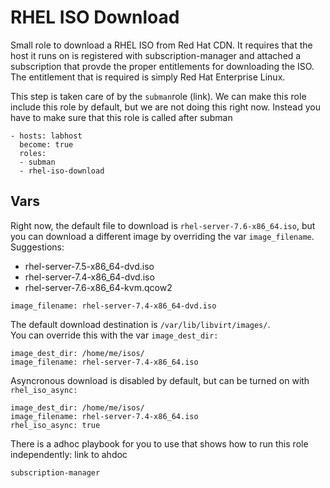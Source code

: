 RHEL ISO Download
=================

Small role to download a RHEL ISO from Red Hat CDN. 
It requires that the host it runs on is registered with subscription-manager and attached a subscription that provde the proper entitlements for downloading the ISO.
The entitlement that is required is simply Red Hat Enterprise Linux. 

This step is taken care of by the `subman`role (link). 
We can make this role include this role by default, but we are not doing this right now. 
Instead you have to make sure that this role is called after subman

```
- hosts: labhost
  become: true
  roles:
  - subman
  - rhel-iso-download
```

Vars
----

Right now, the default file to download is `rhel-server-7.6-x86_64.iso`, but you can download a different image by overriding the var `image_filename`.  
Suggestions:  
- rhel-server-7.5-x86_64-dvd.iso  
- rhel-server-7.4-x86_64-dvd.iso  
- rhel-server-7.6-x86_64-kvm.qcow2  

```
image_filename: rhel-server-7.4-x86_64-dvd.iso
```

The default download destination is `/var/lib/libvirt/images/`.  
You can override this with the var `image_dest_dir:`
```
image_dest_dir: /home/me/isos/
image_filename: rhel-server-7.4-x86_64.iso
```

Asyncronous download is disabled by default, but can be turned on with `rhel_iso_async:`  
```
image_dest_dir: /home/me/isos/
image_filename: rhel-server-7.4-x86_64.iso
rhel_iso_async: true
```

There is a adhoc playbook for you to use that shows how to run this role independently: 
link to ahdoc


```
subscription-manager 

```


